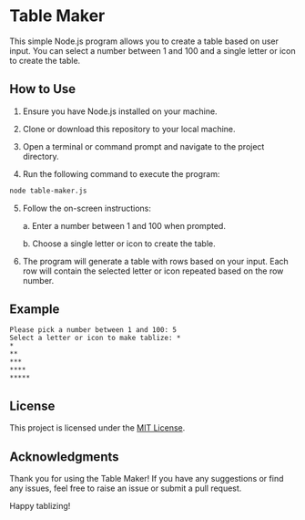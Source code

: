 # Table Maker

This simple Node.js program allows you to create a table based on user input. You can select a number between 1 and 100 and a single letter or icon to create the table.

## How to Use

1. Ensure you have Node.js installed on your machine.

2. Clone or download this repository to your local machine.

3. Open a terminal or command prompt and navigate to the project directory.

4. Run the following command to execute the program:

```bash
node table-maker.js
```

5. Follow the on-screen instructions:

   a. Enter a number between 1 and 100 when prompted.
   
   b. Choose a single letter or icon to create the table.

6. The program will generate a table with rows based on your input. Each row will contain the selected letter or icon repeated based on the row number.

## Example

```
Please pick a number between 1 and 100: 5
Select a letter or icon to make tablize: *
*
**
***
****
*****
```

## License

This project is licensed under the [MIT License](LICENSE).

## Acknowledgments

Thank you for using the Table Maker! If you have any suggestions or find any issues, feel free to raise an issue or submit a pull request.

Happy tablizing!
